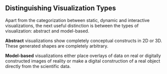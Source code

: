 ##  Distinguishing Visualization Types

Apart from the categorization between static, dynamic and interactive visualizations, the next useful distinction is between the types of visualization: abstract and model-based.

**Abstract** visualizations show completely conceptual constructs in 2D or 3D. These generated shapes are completely arbitrary.

**Model-based** visualizations either place overlays of data on real or digitally constructed images of reality or make a digital construction of a real object directly from the scientific data.

